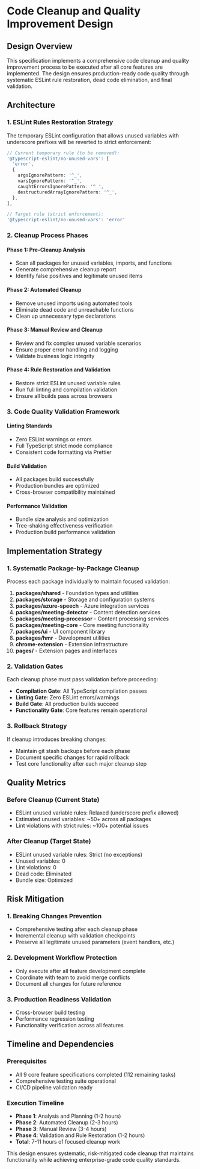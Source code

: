 # Code Cleanup and Quality Improvement Design

## Design Overview
This specification implements a comprehensive code cleanup and quality improvement process to be executed after all core features are implemented. The design ensures production-ready code quality through systematic ESLint rule restoration, dead code elimination, and final validation.

## Architecture

### 1. ESLint Rules Restoration Strategy
The temporary ESLint configuration that allows unused variables with underscore prefixes will be reverted to strict enforcement:

```typescript
// Current temporary rule (to be removed):
'@typescript-eslint/no-unused-vars': [
  'error',
  {
    argsIgnorePattern: '^_',
    varsIgnorePattern: '^_',
    caughtErrorsIgnorePattern: '^_',
    destructuredArrayIgnorePattern: '^_',
  },
],

// Target rule (strict enforcement):
'@typescript-eslint/no-unused-vars': 'error'
```

### 2. Cleanup Process Phases

#### Phase 1: Pre-Cleanup Analysis
- Scan all packages for unused variables, imports, and functions
- Generate comprehensive cleanup report
- Identify false positives and legitimate unused items

#### Phase 2: Automated Cleanup
- Remove unused imports using automated tools
- Eliminate dead code and unreachable functions
- Clean up unnecessary type declarations

#### Phase 3: Manual Review and Cleanup
- Review and fix complex unused variable scenarios
- Ensure proper error handling and logging
- Validate business logic integrity

#### Phase 4: Rule Restoration and Validation
- Restore strict ESLint unused variable rules
- Run full linting and compilation validation
- Ensure all builds pass across browsers

### 3. Code Quality Validation Framework

#### Linting Standards
- Zero ESLint warnings or errors
- Full TypeScript strict mode compliance
- Consistent code formatting via Prettier

#### Build Validation
- All packages build successfully
- Production bundles are optimized
- Cross-browser compatibility maintained

#### Performance Validation
- Bundle size analysis and optimization
- Tree-shaking effectiveness verification
- Production build performance validation

## Implementation Strategy

### 1. Systematic Package-by-Package Cleanup
Process each package individually to maintain focused validation:

1. **packages/shared** - Foundation types and utilities
2. **packages/storage** - Storage and configuration systems  
3. **packages/azure-speech** - Azure integration services
4. **packages/meeting-detector** - Content detection services
5. **packages/meeting-processor** - Content processing services
6. **packages/meeting-core** - Core meeting functionality
7. **packages/ui** - UI component library
8. **packages/hmr** - Development utilities
9. **chrome-extension** - Extension infrastructure
10. **pages/** - Extension pages and interfaces

### 2. Validation Gates
Each cleanup phase must pass validation before proceeding:

- **Compilation Gate**: All TypeScript compilation passes
- **Linting Gate**: Zero ESLint errors/warnings
- **Build Gate**: All production builds succeed
- **Functionality Gate**: Core features remain operational

### 3. Rollback Strategy
If cleanup introduces breaking changes:

- Maintain git stash backups before each phase
- Document specific changes for rapid rollback
- Test core functionality after each major cleanup step

## Quality Metrics

### Before Cleanup (Current State)
- ESLint unused variable rules: Relaxed (underscore prefix allowed)
- Estimated unused variables: ~50+ across all packages
- Lint violations with strict rules: ~100+ potential issues

### After Cleanup (Target State)
- ESLint unused variable rules: Strict (no exceptions)
- Unused variables: 0
- Lint violations: 0
- Dead code: Eliminated
- Bundle size: Optimized

## Risk Mitigation

### 1. Breaking Changes Prevention
- Comprehensive testing after each cleanup phase
- Incremental cleanup with validation checkpoints
- Preserve all legitimate unused parameters (event handlers, etc.)

### 2. Development Workflow Protection
- Only execute after all feature development complete
- Coordinate with team to avoid merge conflicts
- Document all changes for future reference

### 3. Production Readiness Validation
- Cross-browser build testing
- Performance regression testing
- Functionality verification across all features

## Timeline and Dependencies

### Prerequisites
- All 9 core feature specifications completed (112 remaining tasks)
- Comprehensive testing suite operational
- CI/CD pipeline validation ready

### Execution Timeline
- **Phase 1**: Analysis and Planning (1-2 hours)
- **Phase 2**: Automated Cleanup (2-3 hours)  
- **Phase 3**: Manual Review (3-4 hours)
- **Phase 4**: Validation and Rule Restoration (1-2 hours)
- **Total**: 7-11 hours of focused cleanup work

This design ensures systematic, risk-mitigated code cleanup that maintains functionality while achieving enterprise-grade code quality standards.